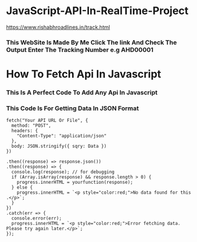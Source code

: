# JavaScript-API-In-RealTime-Project
https://www.rishabhroadlines.in/track.html
### This WebSite Is Made By Me Click The link And Check The Output Enter The Tracking Number e.g AHD00001
# How To Fetch Api In Javascript
### This Is A Perfect Code To Add Any Api In Javascript  
### This Code Is For Getting Data In JSON Format
    fetch("Your API URL Or File", {
      method: "POST",
      headers: {
        "Content-Type": "application/json"
      },
      body: JSON.stringify({ sqry: Data })
    })
    
    .then((response) => response.json())
    .then((response) => {
      console.log(response); // for debugging
      if (Array.isArray(response) && response.length > 0) {
        progress.innerHTML = yourfunction(response);
      } else {
        progress.innerHTML = `<p style="color:red;">No data found for this .</p>`;
      }
    })
    .catch(err => {
      console.error(err);
      progress.innerHTML = `<p style="color:red;">Error fetching data. Please try again later.</p>`;
    });
